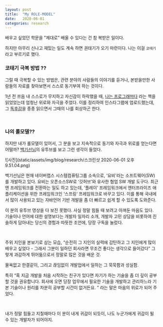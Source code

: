 ```yaml
---
layout: post
title:  "My ROLE-MODEL"
date:   2020-06-01
categories: research
---
```


배우고 싶었던 학문을 "제대로" 배울 수 있다는 건 참 복받은 일이다.

하지만 아무리 신나고 재밌는 일도 계속 하면 권태기가 오기 마련이다. 나는 이걸 `코태기` 라고 부르기로 했다.


### 코태기 극복 방법 ??


그럴 때 극복할 수 있는 방법은, 관련 분야의 사람들의 이야기를 듣거나, 본받을만한 사람들의 자료를 찾아보면서 스스로 동기부여 하는 것이다.

1년 전 쯔음 내 스스로가 무지하고 자신감이 하락했을 때, [나는 프로그래머다](http://www.yes24.com/Product/Goods/22466811?scode=032&OzSrank=4) 라는 책을 읽었었는데 엄청난 위로와 자극을 주었다. 이를 정리하여 인스타그램에 업로드했는데, 그 [독후감](https://www.instagram.com/p/BvUWbJDncC0/?igshid=12npd0x1dfmzw)을 종종 읽으면서 그때의 나를 회상하곤 한다.

<br>


### 나의 롤모델??


하지만 내가 롤모델이 있어서, 그 분을 보고 지속적으로 동기와 자극과 위로를 얻는다면 어떨까? [백기선님](https://www.youtube.com/channel/UCwjaZf1WggZdbczi36bWlBA)의 유투브를 보고 그런 생각이 들었다.

![사진](static/assets/img/blog/research/스크린샷 2020-06-01 오후 9.51.04.png)


백기선님은 현재 네이버랩스 시스템컴퓨팅그룹 소속으로, ‘요비’라는 소프트웨어(SW)를 개발하고 있다. 요비는 오픈소스SW로 ‘깃허브’와 유사한 협업 SW 개발 도구다. 최근엔 프레임워크를 전환하는 일도 하고 있는데, ‘플레이‘ 프레임워크에서 엔터프라이즈 애플리케이션을 위한 프레임워크인 ‘스프링‘ 프레임워크로 바꾸고 있다. 이를 통해 국내에서 많이 사용되고 있는 자바언어 기반 개발을 좀 더 빠르고 쉽게 할 수 있도록 도와준다.

이 분의 유투브 영상을 다 보진 못했다. 사실 정말 힘들 때 보려고 아껴둔 마음도 있다. 기술이나 언어에 대한 설명보다는 개발자 일자리 소개, 개발자 고민 상담을 비롯하여 진솔하게 담아내는 당신의 경험과 따뜻한 조언에, 당장 구독을 눌렀다.

<br>

주위 지인을 본보기로 삼는 모습,  “순전히 그 지인의 실력에 감탄하고 그 지인에게 많이 배우고 싶었다 - 그래서 그분이 일하던 회사라면 무조건 좋다는 생각으로 들어갔다” 그렇게 과감하게 뛰어듦으로서  정말로 많은 것을 배운 것.

물욕없고 한결같이, 그리고 끊임없이 개발업에서 일하는 그 묵묵함과 성실함.

특히 “혹 지금 개발을 처음 시작하는 친구가 있다면 자기가 하는 기술을 좀 더 깊이 공부할 것을 권유합니다. 회사에 오면 당장 업무에서 필요한 기술을 개발하고 관리하느라 기본 기술이나 원리를 차분히 공부할 시간이 없거든요. ” 라는 말은 마음의 위로가 되어 주었다.


<br>

내가 정말 힘들고 지칠때마다 이 분이 내게 귀감이 되듯이, 나도 누군가에게 귀감이 될 수 있는 개발자가 되어야지.
